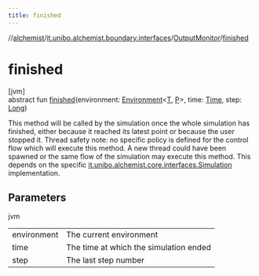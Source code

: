 ```yaml
---
title: finished
---
```

//[alchemist](../../../index.html)/[it.unibo.alchemist.boundary.interfaces](../index.html)/[OutputMonitor](index.html)/[finished](finished.html)



# finished



[jvm]\
abstract fun [finished](finished.html)(environment: [Environment](../../it.unibo.alchemist.model.interfaces/-environment/index.html)<[T](../../it.unibo.alchemist.core.interfaces/-scheduler/index.html), [P](../../it.unibo.alchemist.model.interfaces/-position2-d/index.html)>, time: [Time](../../it.unibo.alchemist.model.interfaces/-time/index.html), step: [Long](https://kotlinlang.org/api/latest/jvm/stdlib/kotlin/-long/index.html))



This method will be called by the simulation once the whole simulation has finished, either because it reached its latest point or because the user stopped it. Thread safety note: no specific policy is defined for the control flow which will execute this method. A new thread could have been spawned or the same flow of the simulation may execute this method. This depends on the specific [it.unibo.alchemist.core.interfaces.Simulation](../../it.unibo.alchemist.core.interfaces/-simulation/index.html) implementation.



## Parameters


jvm

| | |
|---|---|
| environment | The current environment |
| time | The time at which the simulation ended |
| step | The last step number |




